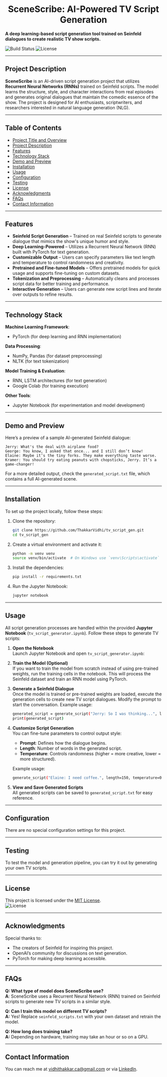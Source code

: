 # <h1 align="center">SceneScribe: AI-Powered TV Script Generation</h1>

**A deep learning-based script generation tool trained on Seinfeld dialogues to create realistic TV show scripts.**

![Build Status](https://img.shields.io/badge/build-passing-brightgreen) ![License](https://img.shields.io/badge/license-MIT-blue)

---

## Project Description

**SceneScribe** is an AI-driven script generation project that utilizes **Recurrent Neural Networks (RNNs)** trained on Seinfeld scripts. The model learns the structure, style, and character interactions from real episodes and generates original dialogues that maintain the comedic essence of the show. The project is designed for AI enthusiasts, scriptwriters, and researchers interested in natural language generation (NLG).

---

## Table of Contents
- [Project Title and Overview](#project-title-and-overview)
- [Project Description](#project-description)
- [Features](#features)
- [Technology Stack](#technology-stack)
- [Demo and Preview](#demo-and-preview)
- [Installation](#installation)
- [Usage](#usage)
- [Configuration](#configuration)
- [Testing](#testing)
- [License](#license)
- [Acknowledgments](#acknowledgments)
- [FAQs](#faqs)
- [Contact Information](#contact-information)

---

## Features

- **Seinfeld Script Generation** – Trained on real Seinfeld scripts to generate dialogue that mimics the show's unique humor and style.
- **Deep Learning-Powered** – Utilizes a Recurrent Neural Network (RNN) built with PyTorch for text generation.
- **Customizable Output** – Users can specify parameters like text length and temperature to control randomness and creativity.
- **Pretrained and Fine-tuned Models** – Offers pretrained models for quick usage and supports fine-tuning on custom datasets.
- **Tokenization and Preprocessing** – Automatically cleans and processes script data for better training and performance.
- **Interactive Generation** – Users can generate new script lines and iterate over outputs to refine results.

---

## Technology Stack

**Machine Learning Framework**:
- PyTorch (for deep learning and RNN implementation)

**Data Processing**:
- NumPy, Pandas (for dataset preprocessing)
- NLTK (for text tokenization)

**Model Training & Evaluation**:
- RNN, LSTM architectures (for text generation)
- Google Colab (for training execution)

**Other Tools**:
- Jupyter Notebook (for experimentation and model development)

---

## Demo and Preview

Here’s a preview of a sample AI-generated Seinfeld dialogue:

```text
Jerry: What's the deal with airplane food?
George: You know, I asked that once... and I still don’t know!
Elaine: Maybe it’s the tiny forks. They make everything taste worse.
Kramer: You should try eating peanuts with chopsticks, Jerry. It’s a game-changer!
```

For a more detailed output, check the `generated_script.txt` file, which contains a full AI-generated scene. 

---

## Installation

To set up the project locally, follow these steps:

1. Clone the repository:
    ```bash
    git clone https://github.com/ThakkarVidhi/tv_script_gen.git
    cd tv_script_gen
    ```

2. Create a virtual environment and activate it:
    ```bash
    python -m venv venv
    source venv/bin/activate  # On Windows use `venv\Scripts\activate`
    ```

3. Install the dependencies:
    ```bash
    pip install -r requirements.txt
    ```

4. Run the Jupyter Notebook:
    ```bash
    jupyter notebook
    ```

---

## Usage

All script generation processes are handled within the provided **Jupyter Notebook** (`tv_script_generator.ipynb`). Follow these steps to generate TV scripts:  

1. **Open the Notebook**  
    Launch Jupyter Notebook and open `tv_script_generator.ipynb`:

2. **Train the Model (Optional)**  
    If you want to train the model from scratch instead of using           pre-trained weights, run the training cells in the notebook. This      will process the Seinfeld dataset and train an RNN model using         PyTorch.

3. **Generate a Seinfeld Dialogue**  
Once the model is trained or pre-trained weights are loaded, execute the generation cells to create new TV script dialogues. Modify the prompt to start the conversation.
    Example usage:
    ```bash
    generated_script = generate_script("Jerry: So I was thinking...", length=100, temperature=0.8)
    print(generated_script)
    ```

4. **Customize Script Generation**  
    You can fine-tune parameters to control output style:
    
    - **Prompt**: Defines how the dialogue begins.
    - **Length**: Number of words in the generated script.
    - **Temperature**: Controls randomness (higher = more creative, lower = more structured).
    
    Example usage:
    ```bash
    generate_script("Elaine: I need coffee.", length=150, temperature=0.7)
    ```

5. **View and Save Generated Scripts**  
    All generated scripts can be saved to `generated_script.txt` for easy reference.

---

## Configuration

There are no special configuration settings for this project.

---

## Testing

To test the model and generation pipeline, you can try it out by generating your own TV scripts.

---

## License

This project is licensed under the [MIT License](LICENSE).  
![License](https://img.shields.io/badge/license-MIT-blue)

---

## Acknowledgments

Special thanks to:
- The creators of Seinfeld for inspiring this project.
- OpenAI’s community for discussions on text generation.
- PyTorch for making deep learning accessible.

---

## FAQs

**Q: What type of model does SceneScribe use?**  
**A**: SceneScribe uses a Recurrent Neural Network (RNN) trained on Seinfeld scripts to generate new TV scripts in a similar style.

**Q: Can I train this model on different TV scripts?**  
**A:** Yes! Replace `seinfeld_scripts.txt` with your own dataset and retrain the model.

**Q: How long does training take?**  
**A:** Depending on hardware, training may take an hour or so on a GPU.

---

## Contact Information

You can reach me at [vidhithakkar.ca@gmail.com](mailto:vidhithakkar.ca@gmail.com) or via [LinkedIn](https://www.linkedin.com/in/vidhi-thakkar-0b509724a/).